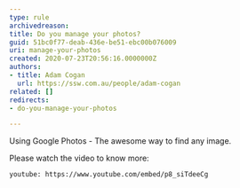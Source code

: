 ```yaml
---
type: rule
archivedreason: 
title: Do you manage your photos?
guid: 51bc0f77-deab-436e-be51-ebc00b076009
uri: manage-your-photos
created: 2020-07-23T20:56:16.0000000Z
authors:
- title: Adam Cogan
  url: https://ssw.com.au/people/adam-cogan
related: []
redirects:
- do-you-manage-your-photos

---
```


Using Google Photos - The awesome way to find any image.

<!--endintro-->

Please watch the video to know more:


`youtube: https://www.youtube.com/embed/p8_siTdeeCg`
